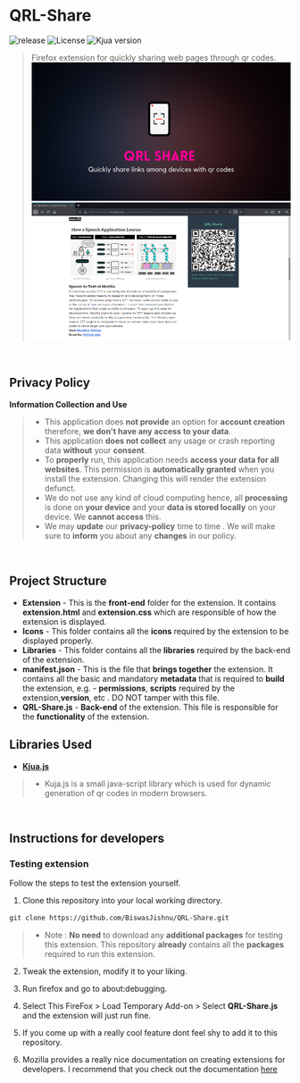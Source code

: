 # QRL-Share

![release](https://img.shields.io/github/v/release/BiswasJishnu/QRL-Share?style=flat-square)
![License](https://img.shields.io/github/license/BiswasJishnu/QRL-Share?style=flat-square)
![Kjua version](https://img.shields.io/npm/v/kjua?label=kjua.js&style=flat-square)

>Firefox extension for quickly sharing web pages through qr codes.
![Project Banner](./Images/Repobanner.png)
![Screenshot](./Images/Screenshot.png)

<br>

## Privacy Policy

**Information Collection and Use**
> * This application does **not provide** an option for **account creation** therefore, **we don't have any access to your data**.
> * This application **does not collect** any usage or crash reporting data **without** your **consent**.
> * To **properly** run, this application needs **access your data for all websites**. This permission is **automatically granted** when you install the extension. Changing this will render the extension defunct.
> * We do not use any kind of cloud computing hence, all **processing** is done on **your device** and your **data is stored locally** on your device. We **cannot access** this.
> * We may **update** our **privacy-policy** time to time . We will make sure to **inform** you about any **changes** in our policy.

<br>

## Project Structure

* **Extension** - This is the **front-end** folder for the extension. It contains **extension.html** and  **extension.css** which are responsible of how the extension is displayed.
* **Icons** - This folder contains all the **icons** required by the extension to be displayed properly.
* **Libraries** - This folder contains all the **libraries** required by the back-end of the extension.
* **manifest.json** - This is the file that **brings together** the extension. It contains all the basic and mandatory **metadata** that is required to **build** the extension, e.g. - **permissions**, **scripts** required by the extension,**version**, etc . DO NOT tamper with this file.
* **QRL-Share.js** - **Back-end** of the extension. This file is responsible for the **functionality** of the extension. 

## Libraries Used
* [**Kjua.js**](https://larsjung.de/kjua/)
> * Kuja.js is a small java-script library which is used for dynamic generation of qr codes in modern browsers.

<br>

## Instructions for developers

###  Testing extension

Follow the steps to test the extension yourself.

1. Clone this repository into your local working directory.

``` html
git clone https://github.com/BiswasJishnu/QRL-Share.git

``` 
> * Note : **No need** to download any **additional packages** for testing this extension. This repository **already** contains all the **packages** required to run this extension.

2. Tweak the extension, modify it to your liking.

3. Run firefox and go to about:debugging.

4. Select This FireFox > Load Temporary Add-on > Select **QRL-Share.js** and the extension will just run fine.

5. If you come up with a really cool feature dont feel shy to add it to this repository.

6. Mozilla provides a really nice documentation on creating extensions for developers.
   I recommend that you check out the documentation [here](https://developer.mozilla.org/en-US/docs/Mozilla/Add-ons/WebExtensions)
